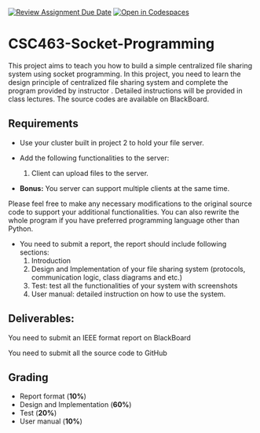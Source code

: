 [![Review Assignment Due Date](https://classroom.github.com/assets/deadline-readme-button-22041afd0340ce965d47ae6ef1cefeee28c7c493a6346c4f15d667ab976d596c.svg)](https://classroom.github.com/a/B-SLvQqw)
[![Open in Codespaces](https://classroom.github.com/assets/launch-codespace-2972f46106e565e64193e422d61a12cf1da4916b45550586e14ef0a7c637dd04.svg)](https://classroom.github.com/open-in-codespaces?assignment_repo_id=17207124)
# CSC463-Socket-Programming

This project aims to teach you how to build a simple centralized file sharing system using socket programming. In this project, you need to learn the design principle of centralized file sharing system and complete the program provided by instructor . Detailed instructions will be provided in class lectures. The source codes are available on BlackBoard.

## Requirements

- Use your cluster built in project 2 to hold your file server.
- Add the following functionalities to the server:
    1. Client can upload files to the server.

- **Bonus:** You server can support multiple clients at the same time. 

Please feel free to make any necessary modifications to the original source code to support your additional functionalities. You can also rewrite the whole program if you have preferred programming language  other than Python.

- You need to submit a report, the report should include following sections:
    1. Introduction
    2. Design and Implementation of your file sharing system (protocols, communication logic, class diagrams and etc.)
    3. Test: test all the functionalities of your system with screenshots
    4. User manual: detailed instruction on how to use the system.

## Deliverables:

You need to submit an IEEE format report on BlackBoard

You need to submit all the source code to GitHub

## Grading
- Report format (**10%**)
- Design and Implementation  (**60%**)
- Test  (**20%**)
- User manual (**10%**)